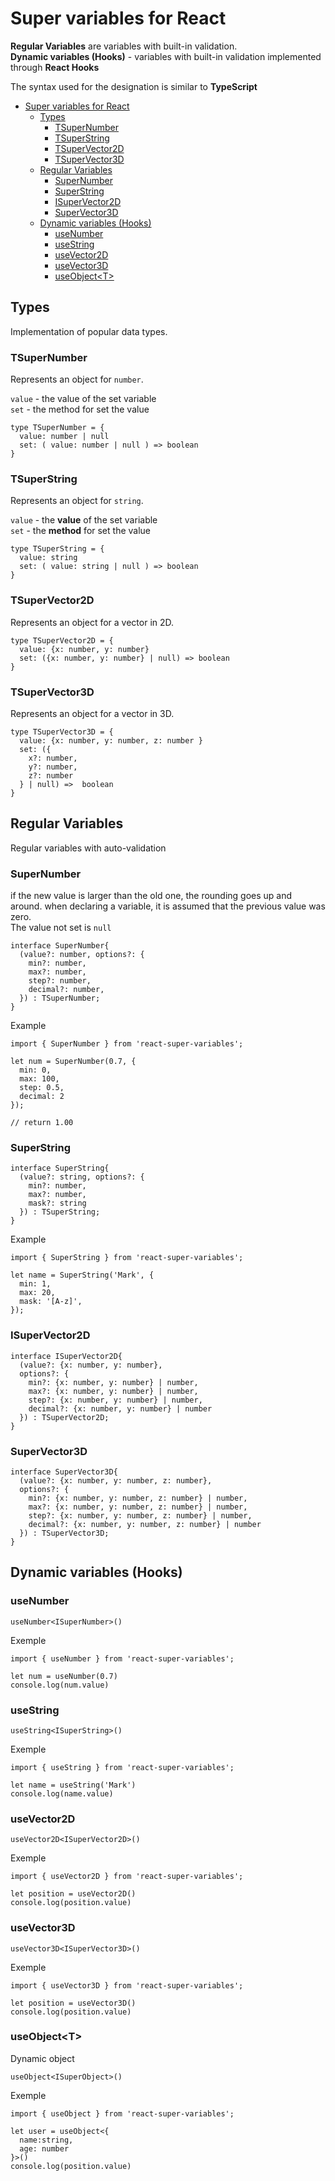 # Super variables for React

**Regular Variables** are variables with built-in validation.\
**Dynamic variables (Hooks)** - variables with built-in validation implemented through **React Hooks**

The syntax used for the designation is similar to **TypeScript**

- [Super variables for React](#super-variables-for-react)
  - [Types](#types)
    - [TSuperNumber](#tsupernumber)
    - [TSuperString](#tsuperstring)
    - [TSuperVector2D](#tsupervector2d)
    - [TSuperVector3D](#tsupervector3d)
  - [Regular Variables](#regular-variables)
    - [SuperNumber](#supernumber)
    - [SuperString](#superstring)
    - [ISuperVector2D](#isupervector2d)
    - [SuperVector3D](#supervector3d)
  - [Dynamic variables (Hooks)](#dynamic-variables-hooks)
    - [useNumber](#usenumber)
    - [useString](#usestring)
    - [useVector2D](#usevector2d)
    - [useVector3D](#usevector3d)
    - [useObject\<T\>](#useobjectt)

## Types

Implementation of popular data types.

### TSuperNumber

Represents an object for `number`.

`value` - the value of the set variable \
`set` - the method for set the value

```TSX
type TSuperNumber = { 
  value: number | null
  set: ( value: number | null ) => boolean
}
```

### TSuperString

Represents an object for `string`.

`value` - the **value** of the set variable \
`set` - the **method** for set the value

```TSX
type TSuperString = { 
  value: string
  set: ( value: string | null ) => boolean
}
```

### TSuperVector2D

Represents an object for a vector in 2D.

```TSX
type TSuperVector2D = { 
  value: {x: number, y: number}
  set: ({x: number, y: number} | null) => boolean
}
```

### TSuperVector3D

Represents an object for a vector in 3D.

```TSX
type TSuperVector3D = { 
  value: {x: number, y: number, z: number }
  set: ({
    x?: number, 
    y?: number, 
    z?: number 
  } | null) =>  boolean
}
```

## Regular Variables

Regular variables with auto-validation

### SuperNumber

if the new value is larger than the old one, the rounding goes up and around.
when declaring a variable, it is assumed that the previous value was zero.\
The value not set is `null`

```TSX
interface SuperNumber{
  (value?: number, options?: {
    min?: number,
    max?: number,
    step?: number,
    decimal?: number,
  }) : TSuperNumber;
}
```

Example

```TSX
import { SuperNumber } from 'react-super-variables';

let num = SuperNumber(0.7, {
  min: 0,
  max: 100,
  step: 0.5, 
  decimal: 2
});

// return 1.00
```

### SuperString

```TSX
interface SuperString{
  (value?: string, options?: {
    min?: number,
    max?: number,
    mask?: string
  }) : TSuperString;
}
```

Example

```TSX
import { SuperString } from 'react-super-variables';

let name = SuperString('Mark', {
  min: 1,
  max: 20,
  mask: '[A-z]', 
});

```

### ISuperVector2D

```TSX
interface ISuperVector2D{
  (value?: {x: number, y: number}, 
  options?: {
    min?: {x: number, y: number} | number,
    max?: {x: number, y: number} | number,
    step?: {x: number, y: number} | number,
    decimal?: {x: number, y: number} | number
  }) : TSuperVector2D;
}
```

### SuperVector3D

```TSX
interface SuperVector3D{
  (value?: {x: number, y: number, z: number}, 
  options?: {
    min?: {x: number, y: number, z: number} | number,
    max?: {x: number, y: number, z: number} | number,
    step?: {x: number, y: number, z: number} | number,
    decimal?: {x: number, y: number, z: number} | number
  }) : TSuperVector3D;
}
```

## Dynamic variables (Hooks)

### useNumber

```TSX
useNumber<ISuperNumber>()
```

Exemple

```TSX
import { useNumber } from 'react-super-variables';

let num = useNumber(0.7)
console.log(num.value)
```

### useString

```TSX
useString<ISuperString>()
```

Exemple

```TSX
import { useString } from 'react-super-variables';

let name = useString('Mark')
console.log(name.value)
```

### useVector2D

```TSX
useVector2D<ISuperVector2D>()
```

Exemple

```TSX
import { useVector2D } from 'react-super-variables';

let position = useVector2D()
console.log(position.value)
```

### useVector3D

```TSX
useVector3D<ISuperVector3D>()
```

Exemple

```TSX
import { useVector3D } from 'react-super-variables';

let position = useVector3D()
console.log(position.value)
```

### useObject\<T\>

Dynamic object

```TSX
useObject<ISuperObject>()
```

Exemple

```TSX
import { useObject } from 'react-super-variables';

let user = useObject<{
  name:string,
  age: number
}>()
console.log(position.value)
```
